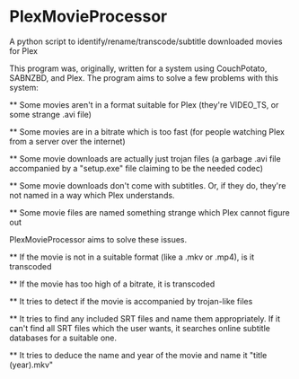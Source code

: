 PlexMovieProcessor
==================

A python script to identify/rename/transcode/subtitle downloaded movies for Plex

This program was, originally, written for a system using CouchPotato, SABNZBD, and Plex.
The program aims to solve a few problems with this system:

** Some movies aren't in a format suitable for Plex (they're VIDEO_TS, or some strange .avi file)

** Some movies are in a bitrate which is too fast (for people watching Plex from a server over the internet)

** Some movie downloads are actually just trojan files (a garbage .avi file accompanied by a "setup.exe" file claiming to be the needed codec)

** Some movie downloads don't come with subtitles. Or, if they do, they're not named in a way which Plex understands.

** Some movie files are named something strange which Plex cannot figure out


PlexMovieProcessor aims to solve these issues.

** If the movie is not in a suitable format (like a .mkv or .mp4), is it transcoded

** If the movie has too high of a bitrate, it is transcoded

** It tries to detect if the movie is accompanied by trojan-like files

** It tries to find any included SRT files and name them appropriately. If it can't find all SRT files which the user wants, it searches online subtitle databases for a suitable one.

** It tries to deduce the name and year of the movie and name it "title (year).mkv"
